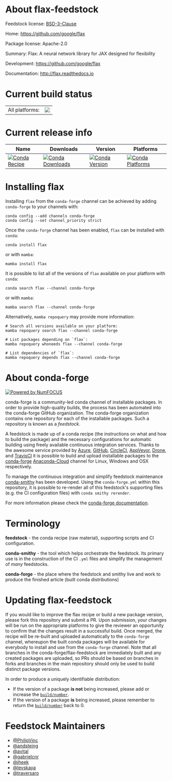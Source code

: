 About flax-feedstock
====================

Feedstock license: [BSD-3-Clause](https://github.com/conda-forge/flax-feedstock/blob/main/LICENSE.txt)

Home: https://github.com/google/flax

Package license: Apache-2.0

Summary: Flax: A neural network library for JAX designed for flexibility

Development: https://github.com/google/flax

Documentation: http://flax.readthedocs.io

Current build status
====================


<table><tr><td>All platforms:</td>
    <td>
      <a href="https://dev.azure.com/conda-forge/feedstock-builds/_build/latest?definitionId=12342&branchName=main">
        <img src="https://dev.azure.com/conda-forge/feedstock-builds/_apis/build/status/flax-feedstock?branchName=main">
      </a>
    </td>
  </tr>
</table>

Current release info
====================

| Name | Downloads | Version | Platforms |
| --- | --- | --- | --- |
| [![Conda Recipe](https://img.shields.io/badge/recipe-flax-green.svg)](https://anaconda.org/conda-forge/flax) | [![Conda Downloads](https://img.shields.io/conda/dn/conda-forge/flax.svg)](https://anaconda.org/conda-forge/flax) | [![Conda Version](https://img.shields.io/conda/vn/conda-forge/flax.svg)](https://anaconda.org/conda-forge/flax) | [![Conda Platforms](https://img.shields.io/conda/pn/conda-forge/flax.svg)](https://anaconda.org/conda-forge/flax) |

Installing flax
===============

Installing `flax` from the `conda-forge` channel can be achieved by adding `conda-forge` to your channels with:

```
conda config --add channels conda-forge
conda config --set channel_priority strict
```

Once the `conda-forge` channel has been enabled, `flax` can be installed with `conda`:

```
conda install flax
```

or with `mamba`:

```
mamba install flax
```

It is possible to list all of the versions of `flax` available on your platform with `conda`:

```
conda search flax --channel conda-forge
```

or with `mamba`:

```
mamba search flax --channel conda-forge
```

Alternatively, `mamba repoquery` may provide more information:

```
# Search all versions available on your platform:
mamba repoquery search flax --channel conda-forge

# List packages depending on `flax`:
mamba repoquery whoneeds flax --channel conda-forge

# List dependencies of `flax`:
mamba repoquery depends flax --channel conda-forge
```


About conda-forge
=================

[![Powered by
NumFOCUS](https://img.shields.io/badge/powered%20by-NumFOCUS-orange.svg?style=flat&colorA=E1523D&colorB=007D8A)](https://numfocus.org)

conda-forge is a community-led conda channel of installable packages.
In order to provide high-quality builds, the process has been automated into the
conda-forge GitHub organization. The conda-forge organization contains one repository
for each of the installable packages. Such a repository is known as a *feedstock*.

A feedstock is made up of a conda recipe (the instructions on what and how to build
the package) and the necessary configurations for automatic building using freely
available continuous integration services. Thanks to the awesome service provided by
[Azure](https://azure.microsoft.com/en-us/services/devops/), [GitHub](https://github.com/),
[CircleCI](https://circleci.com/), [AppVeyor](https://www.appveyor.com/),
[Drone](https://cloud.drone.io/welcome), and [TravisCI](https://travis-ci.com/)
it is possible to build and upload installable packages to the
[conda-forge](https://anaconda.org/conda-forge) [Anaconda-Cloud](https://anaconda.org/)
channel for Linux, Windows and OSX respectively.

To manage the continuous integration and simplify feedstock maintenance
[conda-smithy](https://github.com/conda-forge/conda-smithy) has been developed.
Using the ``conda-forge.yml`` within this repository, it is possible to re-render all of
this feedstock's supporting files (e.g. the CI configuration files) with ``conda smithy rerender``.

For more information please check the [conda-forge documentation](https://conda-forge.org/docs/).

Terminology
===========

**feedstock** - the conda recipe (raw material), supporting scripts and CI configuration.

**conda-smithy** - the tool which helps orchestrate the feedstock.
                   Its primary use is in the construction of the CI ``.yml`` files
                   and simplify the management of *many* feedstocks.

**conda-forge** - the place where the feedstock and smithy live and work to
                  produce the finished article (built conda distributions)


Updating flax-feedstock
=======================

If you would like to improve the flax recipe or build a new
package version, please fork this repository and submit a PR. Upon submission,
your changes will be run on the appropriate platforms to give the reviewer an
opportunity to confirm that the changes result in a successful build. Once
merged, the recipe will be re-built and uploaded automatically to the
`conda-forge` channel, whereupon the built conda packages will be available for
everybody to install and use from the `conda-forge` channel.
Note that all branches in the conda-forge/flax-feedstock are
immediately built and any created packages are uploaded, so PRs should be based
on branches in forks and branches in the main repository should only be used to
build distinct package versions.

In order to produce a uniquely identifiable distribution:
 * If the version of a package **is not** being increased, please add or increase
   the [``build/number``](https://docs.conda.io/projects/conda-build/en/latest/resources/define-metadata.html#build-number-and-string).
 * If the version of a package **is** being increased, please remember to return
   the [``build/number``](https://docs.conda.io/projects/conda-build/en/latest/resources/define-metadata.html#build-number-and-string)
   back to 0.

Feedstock Maintainers
=====================

* [@PhilipVinc](https://github.com/PhilipVinc/)
* [@andsteing](https://github.com/andsteing/)
* [@avital](https://github.com/avital/)
* [@gabrielcnr](https://github.com/gabrielcnr/)
* [@jheek](https://github.com/jheek/)
* [@levskaya](https://github.com/levskaya/)
* [@traversaro](https://github.com/traversaro/)

